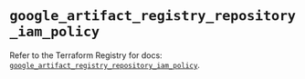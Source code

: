 # `google_artifact_registry_repository_iam_policy`

Refer to the Terraform Registry for docs: [`google_artifact_registry_repository_iam_policy`](https://registry.terraform.io/providers/hashicorp/google/5.39.1/docs/resources/artifact_registry_repository_iam_policy).
